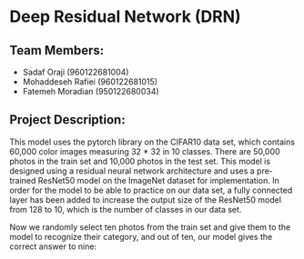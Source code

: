 # Deep Residual Network (DRN)

## Team Members:
- Sadaf Oraji (960122681004)
- Mohaddeseh Rafiei (960122681015)
- Fatemeh Moradian (950122680034)

## Project Description:
This model uses the pytorch library on the CIFAR10 data set, which contains 60,000 color images measuring 32 * 32 in 10 classes. There are 50,000 photos in the train set and 10,000 photos in the test set. 
This model is designed using a residual neural network architecture and uses a pre-trained ResNet50 model on the ImageNet dataset for implementation.
In order for the model to be able to practice on our data set, a fully connected layer has been added to increase the output size of the ResNet50 model from 128 to 10, which is the number of classes in our data set.




 

Now we randomly select ten photos from the train set and give them to the model to recognize their category, and out of ten, our model gives the correct answer to nine:



 
